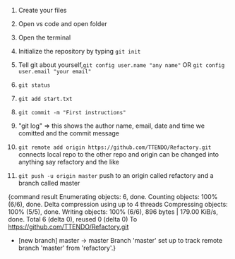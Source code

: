 1. Create your files
2. Open vs code and open folder
3. Open the terminal
4. Initialize the repository by typing `git init`
5. Tell git about yourself,`git config user.name "any name"` OR `git config user.email "your email"`

6. `git status`
7. `git add start.txt`
8. `git commit -m "First instructions"`
9. "git log" => this shows the author name, email, date and time we comitted and the commit message
10. `git remote add origin https://github.com/TTENDO/Refactory.git` connects local repo to the other repo and  origin can be changed into anything say refactory and the like
11. `git push -u origin master` push to an origin called refactory and a branch called master

{command result
Enumerating objects: 6, done.
Counting objects: 100% (6/6), done.
Delta compression using up to 4 threads
Compressing objects: 100% (5/5), done.
Writing objects: 100% (6/6), 896 bytes | 179.00 KiB/s, done.
Total 6 (delta 0), reused 0 (delta 0)
To https://github.com/TTENDO/Refactory.git
 * [new branch]      master -> master
Branch 'master' set up to track remote branch 'master' from 'refactory'.}